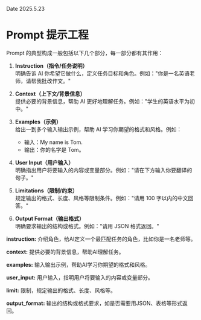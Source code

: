 Date 2025.5.23
# Prompt 提示工程

Prompt 的典型构成一般包括以下几个部分，每一部分都有其作用：

1. **Instruction（指令/任务说明）**  
   明确告诉 AI 你希望它做什么，定义任务目标和角色。例如："你是一名英语老师，请帮我批改作文。"

2. **Context（上下文/背景信息）**  
   提供必要的背景信息，帮助 AI 更好地理解任务。例如："学生的英语水平为初中。"

3. **Examples（示例）**  
   给出一到多个输入输出示例，帮助 AI 学习你期望的格式和风格。例如：  
   - 输入：My name is Tom.  
   - 输出：你的名字是 Tom。

4. **User Input（用户输入）**  
   明确指出用户将要输入的内容或变量部分。例如："请在下方输入你要翻译的句子。"

5. **Limitations（限制/约束）**  
   规定输出的格式、长度、风格等限制条件。例如："请用 100 字以内的中文回答。"

6. **Output Format（输出格式）**  
   明确要求输出的结构或格式。例如："请用 JSON 格式返回。"

**instruction:** 介绍角色，给AI定义一个最匹配任务的角色，比如你是一名老师等。

**context:** 提供必要的背景信息，帮助AI理解任务。

**examples:** 输入输出示例，帮助AI学习你期望的格式和风格。

**user_input:** 用户输入，指明用户将要输入的内容或变量部分。

**limit:** 限制，规定输出的格式、长度、风格等。

**output_format:** 输出的结构或格式要求，如是否需要用JSON、表格等形式返回。  
